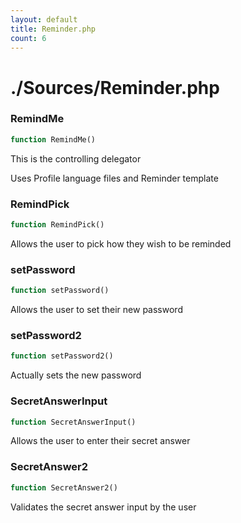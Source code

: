 ```yaml
---
layout: default
title: Reminder.php
count: 6
---
```


# ./Sources/Reminder.php

### RemindMe

```php
function RemindMe()
```
This is the controlling delegator

Uses Profile language files and Reminder template


### RemindPick

```php
function RemindPick()
```
Allows the user to pick how they wish to be reminded




### setPassword

```php
function setPassword()
```
Allows the user to set their new password




### setPassword2

```php
function setPassword2()
```
Actually sets the new password




### SecretAnswerInput

```php
function SecretAnswerInput()
```
Allows the user to enter their secret answer




### SecretAnswer2

```php
function SecretAnswer2()
```
Validates the secret answer input by the user




